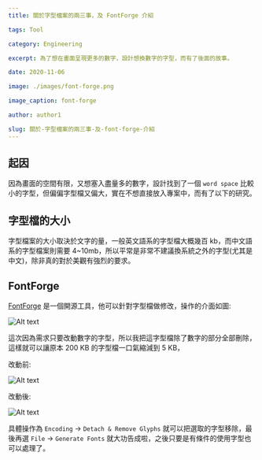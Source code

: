 ```yaml
---
title: 關於字型檔案的兩三事，及 FontForge 介紹

tags: Tool

category: Engineering

excerpt: 為了想在畫面呈現更多的數字，設計想換數字的字型，而有了後面的故事。

date: 2020-11-06

image: ./images/font-forge.png

image_caption: font-forge

author: author1

slug: 關於-字型檔案的兩三事-及-font-forge-介紹
---
```


## 起因

因為畫面的空間有限，又想塞入盡量多的數字，設計找到了一個 `word space` 比較小的字型，但偏偏字型檔又偏大，實在不想直接放入專案中，而有了以下的研究。

## 字型檔的大小

字型檔案的大小取決於文字的量，一般英文語系的字型檔大概幾百 kb，而中文語系的字型檔案則需要 4~10mb，所以平常是非常不建議換系統之外的字型(尤其是中文)，除非真的對於美觀有強烈的要求。

## FontForge

[FontForge](https://fontforge.org/en-US/) 是一個開源工具，他可以針對字型檔做修改，操作的介面如圖:

![Alt text](./images/font-forge.png)

這次因為需求只要改動數字的字型，所以我把這字型檔除了數字的部分全部刪除，這樣就可以讓原本 200 KB 的字型檔一口氣縮減到 5 KB，

改動前:

![Alt text](./images/font-forge-1.png)

改動後:

![Alt text](./images/font-forge-2.png)

具體操作為 `Encoding` -> `Detach & Remove Glyphs` 就可以把選取的字型移除，最後再選 `File` -> `Generate Fonts` 就大功告成啦，之後只要是有條件的使用字型也可以處理了。
 